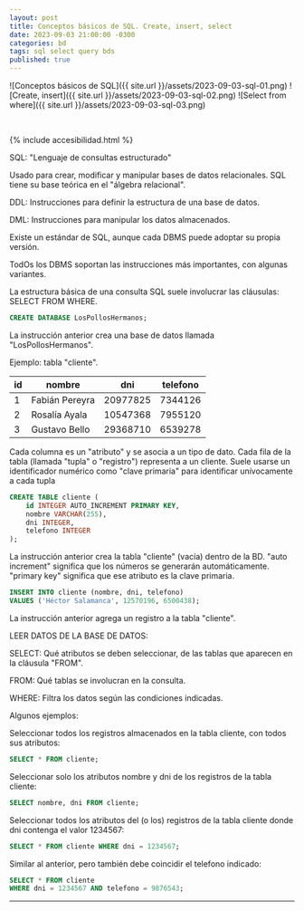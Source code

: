 ```yaml
---
layout: post
title: Conceptos básicos de SQL. Create, insert, select
date: 2023-09-03 21:00:00 -0300
categories: bd
tags: sql select query bds
published: true
---
```




![Conceptos básicos de SQL]({{ site.url }}/assets/2023-09-03-sql-01.png)
![Create, insert]({{ site.url }}/assets/2023-09-03-sql-02.png)
![Select from where]({{ site.url }}/assets/2023-09-03-sql-03.png)


&nbsp;

{% include accesibilidad.html %}

SQL: "Lenguaje de consultas estructurado"

Usado para crear, modificar y manipular bases de datos relacionales. SQL tiene su base teórica en el "álgebra relacional".

DDL: Instrucciones para definir la estructura de una base de datos.

DML: Instrucciones para manipular los datos almacenados.

Existe un estándar de SQL, aunque cada DBMS puede adoptar su propia versión.

TodOs los DBMS soportan las instrucciones más importantes, con algunas variantes.

La estructura básica de una consulta SQL suele involucrar las cláusulas: SELECT FROM WHERE.

```sql
CREATE DATABASE LosPollosHermanos;
```
La instrucción anterior crea una base de datos llamada "LosPollosHermanos".

Ejemplo: tabla "cliente".

| id | nombre         | dni      | telefono |
|----|----------------|----------|----------|
| 1  | Fabián Pereyra | 20977825 | 7344126  |
| 2  | Rosalía Ayala  | 10547368 | 7955120  |
| 3  | Gustavo Bello  | 29368710 | 6539278  |

Cada columna es un "atributo" y se asocia a un tipo de dato. Cada fila de la tabla (llamada "tupla" o "registro") representa a un cliente. Suele usarse un identificador numérico como "clave primaria" para identificar unívocamente a cada tupla

```sql
CREATE TABLE cliente (
    id INTEGER AUTO_INCREMENT PRIMARY KEY,
    nombre VARCHAR(255),
    dni INTEGER,
    telefono INTEGER
);
```
La instrucción anterior crea la tabla "cliente" (vacía) dentro de la BD. "auto increment" significa que los números se generarán automáticamente. "primary key" significa que ese atributo es la clave primaria.

```sql
INSERT INTO cliente (nombre, dni, telefono)
VALUES ('Héctor Salamanca', 12570196, 6500438);
```
La instrucción anterior agrega un registro a la tabla "cliente".

LEER DATOS DE LA BASE DE DATOS:

SELECT: Qué atributos se deben seleccionar, de las tablas que aparecen en la cláusula "FROM".

FROM: Qué tablas se involucran en la consulta.

WHERE: Filtra los datos según las condiciones indicadas.

Algunos ejemplos:

Seleccionar todos los registros almacenados en la tabla cliente, con todos sus atributos:
```sql
SELECT * FROM cliente;
```

Seleccionar solo los atributos nombre y dni de los registros de la tabla cliente:
```sql
SELECT nombre, dni FROM cliente;
```

Seleccionar todos los atributos del (o los) registros de la tabla cliente donde dni contenga el valor 1234567:
```sql
SELECT * FROM cliente WHERE dni = 1234567;
```

Similar al anterior, pero también debe coincidir el telefono indicado:
```sql
SELECT * FROM cliente 
WHERE dni = 1234567 AND telefono = 9876543;
```


</div></details>


<hr />
